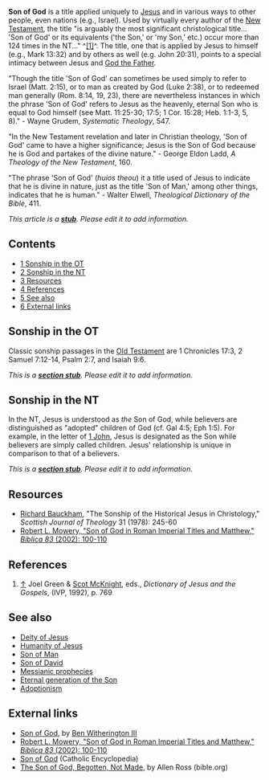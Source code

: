 **Son of God** is a title applied uniquely to
[Jesus](Jesus "Jesus") and in various ways to other people, even
nations (e.g., Israel). Used by virtually every author of the
[New Testament](New_Testament "New Testament"), the title "is
arguably the most significant christological title... 'Son of God'
or its equivalents ('the Son,' or 'my Son,' etc.) occur more than
124 times in the NT..." ^[[1]](#note-0)^. The title, one that is
applied by Jesus to himself (e.g., Mark 13:32) and by others as
well (e.g. John 20:31), points to a special intimacy between Jesus
and [God the Father](God_the_Father "God the Father").

"Though the title 'Son of God' can sometimes be used simply to
refer to Israel (Matt. 2:15), or to man as created by God (Luke
2:38), or to redeemed man generally (Rom. 8:14, 19, 23), there are
nevertheless instances in which the phrase 'Son of God' refers to
Jesus as the heavenly, eternal Son who is equal to God himself (see
Matt. 11:25-30; 17:5; 1 Cor. 15:28; Heb. 1:1-3, 5, 8)." - Wayne
Grudem, *Systematic Theology*, 547.

"In the New Testament revelation and later in Christian theology,
'Son of God' came to have a higher significance; Jesus is the Son
of God because he is God and partakes of the divine nature." -
George Eldon Ladd, *A Theology of the New Testament*, 160.

"The phrase 'Son of God' (*huios theou*) it a title used of Jesus
to indicate that he is divine in nature, just as the title 'Son of
Man,' among other things, indicates that he is human." - Walter
Elwell, *Theological Dictionary of the Bible*, 411.

*This article is a **[stub](http://www.theopedia.com/Category:Theopedia_stubs "Category:Theopedia stubs")**. Please edit it to add information.*
## Contents

-   [1 Sonship in the OT](#Sonship_in_the_OT)
-   [2 Sonship in the NT](#Sonship_in_the_NT)
-   [3 Resources](#Resources)
-   [4 References](#References)
-   [5 See also](#See_also)
-   [6 External links](#External_links)

## Sonship in the OT

Classic sonship passages in the
[Old Testament](Old_Testament "Old Testament") are 1 Chronicles
17:3, 2 Samuel 7:12-14, Psalm 2:7, and Isaiah 9:6.

*This is a **[section stub](http://www.theopedia.com/Category:Theopedia_sectionstubs "Category:Theopedia sectionstubs")**. Please edit it to add information.*
## Sonship in the NT

In the NT, Jesus is understood as *the* Son of God, while believers
are distinguished as "adopted" children of God (cf. Gal 4:5; Eph
1:5). For example, in the letter of [1 John](1_John "1 John"),
Jesus is designated as the Son while believers are simply called
children. Jesus' relationship is unique in comparison to that of a
believers.

*This is a **[section stub](http://www.theopedia.com/Category:Theopedia_sectionstubs "Category:Theopedia sectionstubs")**. Please edit it to add information.*
## Resources

-   [Richard Bauckham](Richard_Bauckham "Richard Bauckham"), "The
    Sonship of the Historical Jesus in Christology,"
    *Scottish Journal of Theology* 31 (1978): 245-60
-   [Robert L. Mowery, "Son of God in Roman Imperial Titles and Matthew," *Biblica 83* (2002): 100-110](http://www.bsw.org/?l=71831&a=Ani03.html)

## References

1.  [↑](#ref-0) Joel Green &
    [Scot McKnight](Scot_McKnight "Scot McKnight"), eds.,
    *Dictionary of Jesus and the Gospels*, (IVP, 1992), p. 769

## See also

-   [Deity of Jesus](Deity_of_Jesus "Deity of Jesus")
-   [Humanity of Jesus](Humanity_of_Jesus "Humanity of Jesus")
-   [Son of Man](Son_of_Man "Son of Man")
-   [Son of David](index.php?title=Son_of_David&action=edit&redlink=1 "Son of David (page does not exist)")
-   [Messianic prophecies](Messianic_prophecies "Messianic prophecies")
-   [Eternal generation of the Son](Eternal_generation_of_the_Son "Eternal generation of the Son")
-   [Adoptionism](Adoptionism "Adoptionism")

## External links

-   [Son of God](http://www.4truth.net/site/apps/nl/content3.asp?c=hiKXLbPNLrF&b=784431&ct=1483195),
    by
    [Ben Witherington III](Ben_Witherington_III "Ben Witherington III")
-   [Robert L. Mowery, "Son of God in Roman Imperial Titles and Matthew," *Biblica 83* (2002): 100-110](http://www.bsw.org/?l=71831&a=Ani03.html)
-   [Son of God](http://www.newadvent.org/cathen/14142b.htm)
    (Catholic Encyclopedia)
-   [The Son of God, Begotten, Not Made](http://www.bible.org/page.asp?page_id=166),
    by Allen Ross (bible.org)



